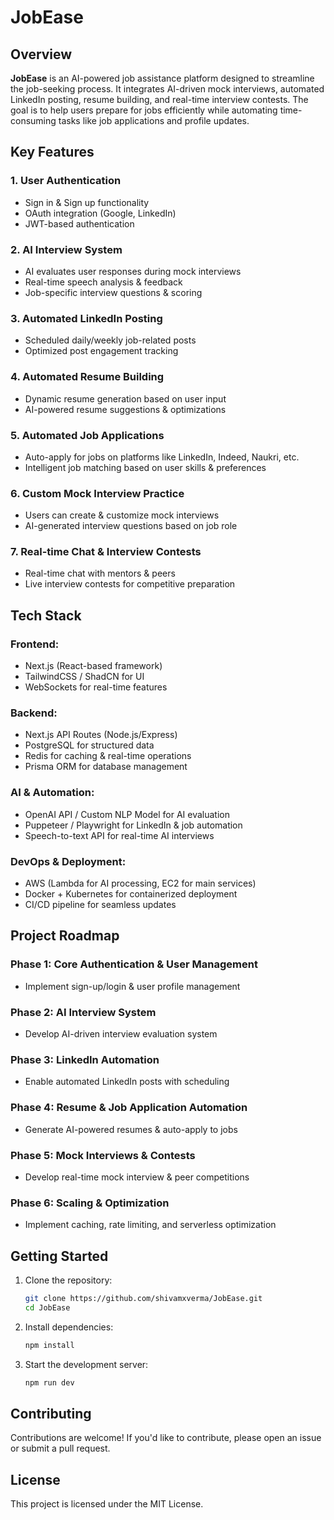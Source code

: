 # JobEase

## Overview
**JobEase** is an AI-powered job assistance platform designed to streamline the job-seeking process. It integrates AI-driven mock interviews, automated LinkedIn posting, resume building, and real-time interview contests. The goal is to help users prepare for jobs efficiently while automating time-consuming tasks like job applications and profile updates.

## Key Features
### 1. **User Authentication**
   - Sign in & Sign up functionality
   - OAuth integration (Google, LinkedIn)
   - JWT-based authentication

### 2. **AI Interview System**
   - AI evaluates user responses during mock interviews
   - Real-time speech analysis & feedback
   - Job-specific interview questions & scoring

### 3. **Automated LinkedIn Posting**
   - Scheduled daily/weekly job-related posts
   - Optimized post engagement tracking
   
### 4. **Automated Resume Building**
   - Dynamic resume generation based on user input
   - AI-powered resume suggestions & optimizations

### 5. **Automated Job Applications**
   - Auto-apply for jobs on platforms like LinkedIn, Indeed, Naukri, etc.
   - Intelligent job matching based on user skills & preferences

### 6. **Custom Mock Interview Practice**
   - Users can create & customize mock interviews
   - AI-generated interview questions based on job role

### 7. **Real-time Chat & Interview Contests**
   - Real-time chat with mentors & peers
   - Live interview contests for competitive preparation

## Tech Stack
### **Frontend:**
- Next.js (React-based framework)
- TailwindCSS / ShadCN for UI
- WebSockets for real-time features

### **Backend:**
- Next.js API Routes (Node.js/Express)
- PostgreSQL for structured data
- Redis for caching & real-time operations
- Prisma ORM for database management

### **AI & Automation:**
- OpenAI API / Custom NLP Model for AI evaluation
- Puppeteer / Playwright for LinkedIn & job automation
- Speech-to-text API for real-time AI interviews

### **DevOps & Deployment:**
- AWS (Lambda for AI processing, EC2 for main services)
- Docker + Kubernetes for containerized deployment
- CI/CD pipeline for seamless updates

## Project Roadmap
### **Phase 1: Core Authentication & User Management**
- Implement sign-up/login & user profile management

### **Phase 2: AI Interview System**
- Develop AI-driven interview evaluation system

### **Phase 3: LinkedIn Automation**
- Enable automated LinkedIn posts with scheduling

### **Phase 4: Resume & Job Application Automation**
- Generate AI-powered resumes & auto-apply to jobs

### **Phase 5: Mock Interviews & Contests**
- Develop real-time mock interview & peer competitions

### **Phase 6: Scaling & Optimization**
- Implement caching, rate limiting, and serverless optimization

## Getting Started
1. Clone the repository:
   ```sh
   git clone https://github.com/shivamxverma/JobEase.git
   cd JobEase
   ```
2. Install dependencies:
   ```sh
   npm install
   ```
4. Start the development server:
   ```sh
   npm run dev
   ```

## Contributing
Contributions are welcome! If you'd like to contribute, please open an issue or submit a pull request.

## License
This project is licensed under the MIT License.


